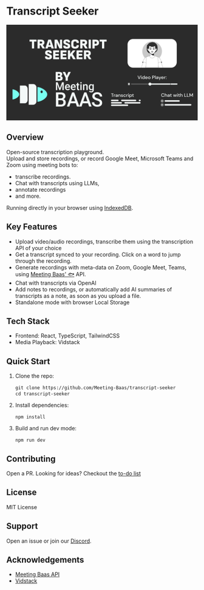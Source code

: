 # Transcript Seeker

![Header](./transcriptSeeker.png)

## Overview

Open-source transcription playground. <br/> 
Upload and store recordings, or record Google Meet, Microsoft Teams and Zoom using meeting bots to: <br/>
- transcribe recordings. 
- Chat with transcripts using LLMs,
- annotate recordings
- and more. 

Running directly in your browser using [IndexedDB](https://developer.mozilla.org/en-US/docs/Web/API/IndexedDB_API). 

## Key Features

- Upload video/audio recordings, transcribe them using the transcription API of your choice
- Get a transcript synced to your recording. Click on a word to jump through the recording. 
- Generate recordings with meta-data on Zoom, Google Meet, Teams, using [Meeting Baas' 🐟](https://meetingbaas.com) API. 
- Chat with transcripts via OpenAI
- Add notes to recordings, or automatically add AI summaries of transcripts as a note, as soon as you upload a file. 
- Standalone mode with browser Local Storage

## Tech Stack

- Frontend: React, TypeScript, TailwindCSS
- Media Playback: Vidstack

## Quick Start

1. Clone the repo:
   ```
   git clone https://github.com/Meeting-Baas/transcript-seeker
   cd transcript-seeker
   ```

2. Install dependencies:
   ```
   npm install
   ```

3. Build and run dev mode:
   ```
   npm run dev
   ```

## Contributing

Open a PR. Looking for ideas? Checkout the [to-do list](./TODO.md)

## License

MIT License

## Support

Open an issue or join our [Discord](https://discord.com/invite/dsvFgDTr6c).

## Acknowledgements

- [Meeting Baas API](https://meetingbaas.com/)
- [Vidstack](https://www.vidstack.io/)
